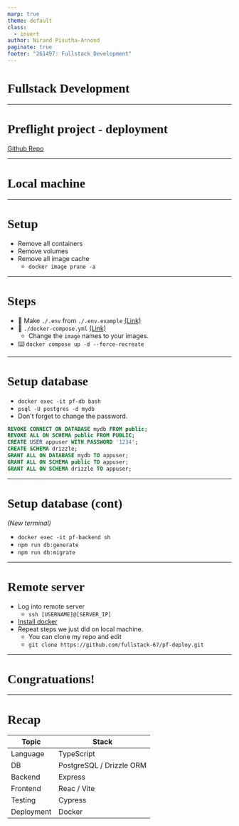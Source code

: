```yaml
---
marp: true
theme: default
class:
  - invert
author: Nirand Pisutha-Arnond
paginate: true
footer: "261497: Fullstack Development"
---
```


<style>
@import url('https://fonts.googleapis.com/css2?family=Prompt:ital,wght@0,100;0,300;0,400;0,700;1,100;1,300;1,400;1,700&display=swap');

    :root {
    font-family: Prompt;
    --hl-color: #D57E7E;
}
h1 {
  font-family: Prompt
}
</style>

# Fullstack Development

---

# Preflight project - deployment

[Github Repo](https://github.com/fullstack-67/pf-deploy)

---

# Local machine

---

# Setup

- Remove all containers
- Remove volumes
- Remove all image cache
  - `docker image prune -a`

---

# Steps

- 💾 Make `./.env` from `./.env.example` [(Link)](https://github.com/fullstack-67/pf-deploy/blob/main/.env.example)
- 💾 `./docker-compose.yml` [(Link)](https://github.com/fullstack-67/pf-deploy/blob/main/docker-compose.yml)
  - Change the `image` names to your images.
- ⌨️ `docker compose up -d --force-recreate`

---

# Setup database

- `docker exec -it pf-db bash`
- `psql -U postgres -d mydb`
- Don't forget to change the password.

```sql
REVOKE CONNECT ON DATABASE mydb FROM public;
REVOKE ALL ON SCHEMA public FROM PUBLIC;
CREATE USER appuser WITH PASSWORD '1234';
CREATE SCHEMA drizzle;
GRANT ALL ON DATABASE mydb TO appuser;
GRANT ALL ON SCHEMA public TO appuser;
GRANT ALL ON SCHEMA drizzle TO appuser;
```

---

# Setup database (cont)

_(New terminal)_

- `docker exec -it pf-backend sh`
- `npm run db:generate`
- `npm run db:migrate`

---

# Remote server

- Log into remote server
  - `ssh [USERNAME]@[SERVER_IP]`
- [Install docker](https://docs.docker.com/engine/install/ubuntu/)
- Repeat steps we just did on local machine.
  - You can clone my repo and edit
  - `git clone https://github.com/fullstack-67/pf-deploy.git`

---

# Congratuations!

---

# Recap

| Topic      | Stack                    |
| ---------- | ------------------------ |
| Language   | TypeScript               |
| DB         | PostgreSQL / Drizzle ORM |
| Backend    | Express                  |
| Frontend   | Reac / Vite              |
| Testing    | Cypress                  |
| Deployment | Docker                   |
